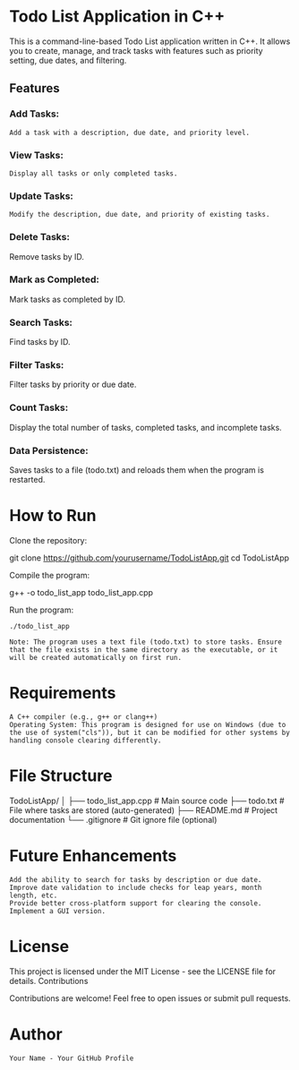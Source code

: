 # **Todo List Application in C++**

This is a command-line-based Todo List application written in C++. It allows you to create, manage, and track tasks with features such as priority setting, due dates, and filtering.

## **Features**

 ###   Add Tasks:
    Add a task with a description, due date, and priority level.
###  View Tasks:
    Display all tasks or only completed tasks.
 ###   Update Tasks: 
    Modify the description, due date, and priority of existing tasks.
###    Delete Tasks:
   Remove tasks by ID.
   ### Mark as Completed: 
   Mark tasks as completed by ID.
 ###  Search Tasks:
  Find tasks by ID.
 ###   Filter Tasks:
   Filter tasks by priority or due date.
 ###  Count Tasks:
   Display the total number of tasks, completed tasks, and incomplete tasks.
  ###  Data Persistence:
   Saves tasks to a file (todo.txt) and reloads them when the program is restarted.
   # **How to Run**
   Clone the repository:

git clone https://github.com/yourusername/TodoListApp.git
cd TodoListApp

Compile the program:

g++ -o todo_list_app todo_list_app.cpp

Run the program:

    ./todo_list_app

    Note: The program uses a text file (todo.txt) to store tasks. Ensure that the file exists in the same directory as the executable, or it will be created automatically on first run.

# Requirements

    A C++ compiler (e.g., g++ or clang++)
    Operating System: This program is designed for use on Windows (due to the use of system("cls")), but it can be modified for other systems by handling console clearing differently.

# File Structure

TodoListApp/
│
├── todo_list_app.cpp      # Main source code
├── todo.txt               # File where tasks are stored (auto-generated)
├── README.md              # Project documentation
└── .gitignore             # Git ignore file (optional)

# Future Enhancements

    Add the ability to search for tasks by description or due date.
    Improve date validation to include checks for leap years, month length, etc.
    Provide better cross-platform support for clearing the console.
    Implement a GUI version.

# License

This project is licensed under the MIT License - see the LICENSE file for details.
Contributions

Contributions are welcome! Feel free to open issues or submit pull requests.
# Author

    Your Name - Your GitHub Profile
